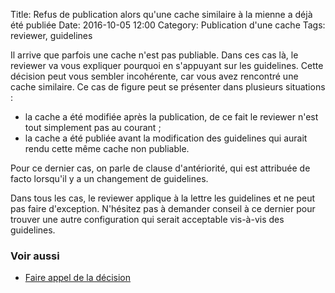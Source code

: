 Title: Refus de publication alors qu'une cache similaire à la mienne a déjà été publiée
Date: 2016-10-05 12:00
Category: Publication d'une cache
Tags: reviewer, guidelines

Il arrive que parfois une cache n'est pas publiable. Dans ces cas là, le
reviewer va vous expliquer pourquoi en s'appuyant sur les guidelines. Cette
décision peut vous sembler incohérente, car vous avez rencontré une cache
similaire. Ce cas de figure peut se présenter dans plusieurs situations :

* la cache a été modifiée après la publication, de ce fait le reviewer n'est
  tout simplement pas au courant ;
* la cache a été publiée avant la modification des guidelines qui aurait rendu
  cette même cache non publiable.

Pour ce dernier cas, on parle de clause d'antériorité, qui est attribuée de facto
lorsqu'il y a un changement de guidelines.

Dans tous les cas, le reviewer applique à la lettre les guidelines et ne peut
pas faire d'exception. N'hésitez pas à demander conseil à ce dernier pour
trouver une autre configuration qui serait acceptable vis-à-vis des guidelines.

### Voir aussi
* [Faire appel de la décision]({filename}/appeals.md)
